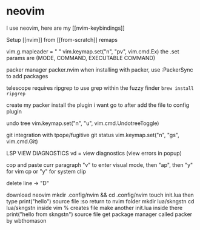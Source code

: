 
# neovim
I use neovim, here are my [[nvim-keybindings]]

Setup [[nvim]] from [[from-scratch]]
remaps

vim.g.mapleader = "  "
vim.keymap.set("n", "<leader>pv",  vim.cmd.Ex)
the .set params are (MODE, COMMAND, EXECUTABLE COMMAND)

packer manager
packer.nvim
when installing with packer, use :PackerSync to add packages

telescope requires ripgrep to use grep within the fuzzy finder `brew install ripgrep`


create my packer
install the plugin i want
go to after
add the file to config plugin

undo tree
vim.keymap.set("n", "<leader>u", vim.cmd.UndotreeToggle)

git integration with tpope/fugitive
git status
vim.keymap.set("n", "<leader>gs", vim.cmd.Git)


LSP
VIEW DIAGNOSTICS
<leader>vd = view diagnostics (view errors in popup)

cop and paste curr paragraph
"v" to enter visual mode, then "ap", then "y" for vim cp or "<leader>y" for system clip

delete line -> "D"




download neovim
mkdir .config/nvim && cd .config/nvim
touch init.lua then type print("hello")
source file :so
return to nvim folder
mkdir lua/skngstn
cd lua/skngstn
inside vim % creates file make another init.lua
inside there print("hello from skngstn")
source file
get package manager called packer by wbthomason